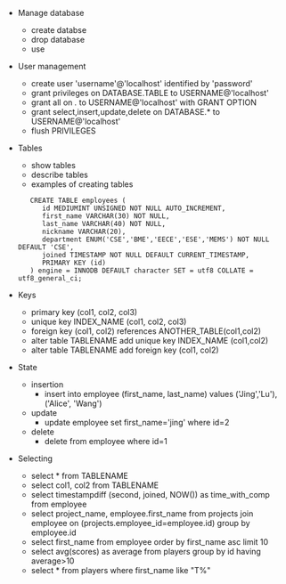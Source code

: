 + Manage database
  - create databse <database name>
  - drop database <database name>
  - use <database name>

+ User management
  - create user 'username'@'localhost' identified by 'password'
  - grant privileges on DATABASE.TABLE to USERNAME@'localhost'
  - grant all on *.* to USERNAME@'localhost' with GRANT OPTION
  - grant select,insert,update,delete on DATABASE.* to USERNAME@'localhost'
  - flush PRIVILEGES

+ Tables
  - show tables
  - describe tables
  - examples of creating tables

  ```
     CREATE TABLE employees (
		id MEDIUMINT UNSIGNED NOT NULL AUTO_INCREMENT,
		first_name VARCHAR(30) NOT NULL,
		last_name VARCHAR(40) NOT NULL,
		nickname VARCHAR(20),
		department ENUM('CSE','BME','EECE','ESE','MEMS') NOT NULL DEFAULT 'CSE',
		joined TIMESTAMP NOT NULL DEFAULT CURRENT_TIMESTAMP,
		PRIMARY KEY (id)
     ) engine = INNODB DEFAULT character SET = utf8 COLLATE = utf8_general_ci;
  ```

+ Keys
  - primary key (col1, col2, col3)
  - unique key INDEX_NAME (col1, col2, col3)
  - foreign key (col1, col2) references ANOTHER_TABLE(col1,col2)
  - alter table TABLENAME add unique key INDEX_NAME (col1,col2)
  - alter table TABLENAME add foreign key (col1, col2)

+ State
  - insertion
    + insert into employee (first_name, last_name) values ('Jing','Lu'), ('Alice', 'Wang')
  - update
    + update employee set first_name='jing' where id=2
  - delete
    + delete from employee where id=1

+ Selecting
  - select * from TABLENAME
  - select col1, col2 from TABLENAME
  - select timestampdiff (second, joined, NOW()) as time_with_comp from employee
  - select project_name, employee.first_name from projects join employee on (projects.employee_id=employee.id) group by employee.id
  - select first_name from employee order by first_name asc limit 10
  - select avg(scores) as average from players group by id having average>10
  - select * from players where first_name like "T%"
  


